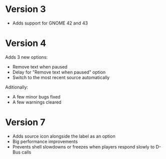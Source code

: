 # Version 3
- Adds support for GNOME 42 and 43

# Version 4
Adds 3 new options:
- Remove text when paused
- Delay for "Remove text when paused" option
- Switch to the most recent source automatically

Aditionally:
- A few minor bugs fixed
- A few warnings cleared

# Version 7
- Adds source icon alongside the label as an option
- Big performance improvements
- Prevents shell slowdowns or freezes when players respond slowly to D-Bus calls
